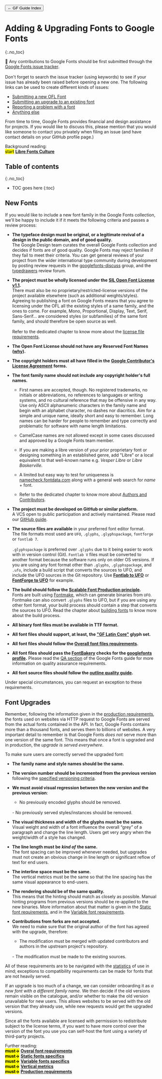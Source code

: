 <link href="style.css" rel="stylesheet">

<a href="./index"><button class="button button-i">&larr; GF Guide Index</button></a>

# Adding & Upgrading Fonts to Google Fonts
{:.no_toc}

<div class="callout">

🐸  Any contributions to Google Fonts should be first submitted through the <a href="https://github.com/google/fonts/issues">Google Fonts issue tracker</a>.
<br><br>
Don't forget to search the issue tracker (using keywords) to see if your issue has already been raised before opening a new one. The following links can be used to create different kinds of issues:

<ul>
    <li><a href="https://github.com/google/fonts/issues/new?assignees=&labels=II+New+Font%2C+%3E+Submission&template=1_add-font.md&title=Add+%5BFont+Name%5D">Submitting a new OFL Font</a></li>
    <li><a href="https://github.com/google/fonts/issues/new?assignees=&labels=II+Font+Upgrade&template=2_update-font.md&title=Update+%5BFont+Name%5D">Submitting an upgrade to an existing font</a></li>
    <li><a href="https://github.com/google/fonts/issues/new?assignees=&labels=II+Font+Bug&template=3_font-bug.md&title=">Reporting a problem with a font</a></li>
    <li><a href="https://github.com/google/fonts/issues/new?assignees=&labels=II+API+%2F+Website+%2F+Platform%2C+II+Tools+%2F+workflow+%2F+repo&template=4_anything-else.md&title=">Anything else</a></li>
</ul>

From time to time, Google Fonts provides financial and design assistance for projects. If you would like to discuss this, please mention that you would like someone to contact you privately when filing an issue (and have contact details on your GitHub profile page.)

</div>

<div class="context-reading">
    Background reading:<br>
     <mark class="blue">start</mark> <a href="./culture" style="font-weight:bold">Libre Fonts Culture</a>
</div>

## Table of contents
{:.no_toc}
* TOC goes here
{:toc}

## New Fonts

If you would like to include a new font family in the Google Fonts collection, we'll be happy to include it if it meets the following criteria and passes a review process:

- **The typeface design must be original, or a legitimate revival of a design in the public domain, and of good quality.**
    <br>
    The Google Design team curates the overall Google Fonts collection and decides if fonts are of good quality. Google Fonts may reject families if they fail to meet their criteria. You can get general reviews of your project from the wider international type community during development by posting review requests in the [googlefonts-discuss](https://groups.google.com/forum/#!forum/googlefonts-discuss) group, and the [typedrawers](http://typedrawers.com/categories/critiques%E2%80%94type-design) review forum.
    
- **The project must be wholly licensed under the** **[SIL Open Font License v1.1](http://scripts.sil.org/OFL).**
    <br>
    There must also be no proprietary/restricted-license versions of the project available elsewhere (such as additional weights/styles). Agreeing to publishing a font on Google Fonts means that you agree to licensing under the OFL all the existing styles of a same family, and the ones to come. For example, Mono, Proportional, Display, Text, Serif, Sans-Serif… are considered styles (or subfamilies) of the same font family, and should therefore be open source as well.
    <br>
    <br>
    Refer to the dedicated chapter to know more about the [license file requirements](license-file.md).
    
- **The Open Font License should not have any Reserved Font Names ([why](https://github.com/simoncozens/silson/issues/1)).**
  
- **The copyright holders must all have filled in the** **[Google Contributor's License Agreement](https://cla.developers.google.com/)** **forms.**
 
- **The font family name should not include any copyright holder's full names.**

    - First names are accepted, though. No registered trademarks, no initials or abbreviations, no references to languages or writing systems, and no cultural reference that may be offensive in any way. Use only ASCII alphanumeric characters in the family name and begin with an alphabet character, no dashes nor diacritics. Aim for a simple and unique name, ideally short and easy to remember. Long names can be harder for people to remember and type correctly and problematic for software with name length limitations.
    
    - CamelCase names are not allowed except in some cases discussed and approved by a Google Fonts team member.
    
    - If you are making a libre version of your prior proprietary font or designing something in an established genre, add "Libre" or a local equivalent to that well-known name e.g. *Vesper Libre* or *Libre Baskerville.*
    
    - A limited but easy way to test for uniqueness is [namecheck.fontdata.com](https://namecheck.fontdata.com/) along with a general web search for *name* + font.
    
    - Refer to the dedicated chapter to know more about [Authors and Contributors](authors.md).
    
-   **The project must be developed on GitHub or similar platform.**
    <br>
    A VCS open to public participation and actively maintained. Please read our [GitHub guide](hosting.md).
    
-   **The source files are available** in your preferred font editor format.
    <br>
    The file formats most used are `UFO`, `.glyphs`, `.glyphspackage`, `fontforge` or `fontlab 7`.
    <br><br>`.glyphspackage` is preferred over `.glyphs` due to it being easier to work with in version control (Git). `Fontlab V` files must be converted to another format because the software runs only on older OS versions. If you are using any font format other than `.glyphs`, `.glyphspackage`, and `.ufo`, include a build script that converts the sources to UFO, and include the UFO sources in the Git repository. Use **[Fontlab to UFO](https://pypi.org/project/vfb2ufo3/)** or **[FontForge to UFO](https://github.com/fontforge/sfd2ufo)** for example.

-   **The build should follow the [Scalable Font Production principle](production.md).**
    <br>
    Fonts are built using [Fontmake](https://github.com/googlefonts/fontmake), which can generate binaries from `UFO`. Fontmake can also convert `.glyphs` files to UFO, but if you are using any other font format, your build process should contain a step that converts the sources to UFO. Read the chapter about [building fonts](build.md) to know more about the build process.

-   **All binary font files must be available in TTF format.**
 
-   **All font files should support, at least, the ["GF Latin Core"](https://github.com/googlefonts/glyphsets/tree/main/GF_glyphsets/Latin) glyph set.**

-   **All font files should follow the [Overall font files requirements](requirements.md).**

-   **All font files should pass the [FontBakery](https://github.com/googlefonts/fontbakery) checks for the [googlefonts profile](https://font-bakery.readthedocs.io/en/stable/fontbakery/profiles/googlefonts.html).** Please read the [QA section](qa.md) of the Google Fonts guide for more information on quality assurance requirements.

-   **All font source files should follow the [outline quality guide](outlines.md).**

Under special circumstances, you can request an exception to these requirements.

## Font Upgrades

Remember, following the information given in the [production requirements](production.md), the fonts used on websites via HTTP request to Google Fonts are served from the actual fonts contained in the API. In fact, Google Fonts contains more than a thousand fonts, and serves them to billions of websites. A very important detail to remember is that Google Fonts *does not* serve more than one version of the same font. This means that once a font is upgraded and in production, the *upgrade is served everywhere*.

To make sure users are correctly served the upgraded font:

-   **The family name and style names should be the same.**

-   **The version number should be incremented from the previous version** following the [specified versioning criteria](requirements.md).

-   **We must avoid visual regression between the new version and the previous version**:
    -   No previously encoded glyphs should be removed.
    <br>
    -   No previously served styles/instances should be removed.

-   **The visual thickness and width of the glyphs must be the same.**
    <br>
    Visual weight and width of a font influence the overall “grey” of a paragraph and change the line length. Users get very angry when the weight/width of a style has changed.
        
-   **The line length must be** ***kind of*** **the same.**
    <br>
    The font spacing can be improved whenever needed, but upgrades must not create an obvious change in line length or significant reflow of text for end users.
    
-   **The interline space must be the same.**
    <br>
    The vertical metrics must be the same so that the line spacing has the same visual appearance to end-users.
    
-   **The rendering should be of the same quality.**
    <br>
    This means that the hinting should match as closely as possible. Manual hinting programs from previous versions should be re-applied to the new binaries. More information about that matter is given in the [Static font requirements](statics.md), and in the [Variable font requirements](variable.md).
    
-   **Contributions from forks are not accepted.**
    <br>
    We need to make sure that the original author of the font has agreed with the upgrade, therefore:

    -   The modification must be merged with updated contributors and authors in the upstream project's repository.
    <br>
    -   The modification must be made to the existing sources.

All of these requirements are to be navigated with the [statistics](https://fonts.google.com/fonts/stats?key=WebFonts2010) of use in mind; exceptions to compatibility requirements can be made for fonts that are not heavily served.

If an upgrade is too much of a change, we can consider onboarding it as *a new font with a different family name.* We then decide if the old versions remain visible on the catalogue, and/or whether to make the old version unavailable for new users. This allows websites to be served with the old version that they already use, while new requests would get the upgraded versions.

Since all the fonts available are licensed with permission to redistribute subject to the license terms, if you want to have more control over the version of the font you use you can self-host the font using a variety of third-party projects.

<!-- ## Designer Profile

Each credited entity on Google Fonts should have a registered profile in [google/fonts/catalog/designers](https://github.com/google/fonts/tree/main/catalog/designers). This profile appears in the [about](https://fonts.google.com/specimen/Praise?sort=date#about) section of the specimen page.

You can request the addition or modification of your name, bio, and image using **[this form](https://docs.google.com/forms/d/e/1FAIpQLSeMwHN8J213ZaxHrr5lHCrX56HY_NjGrWB8o604g98YxuMrdA/viewform)**.

You can find more about the technical aspect of adding a profile to google/fonts repo by reading the [Designer Profile chapter](profile.md). -->


<div class="next-reading">
    Further reading:<br>
    <mark class="green"><b>must&rarr;</b></mark> <a href="./requirements" style="font-weight:bold">Overal font requirements</a>
    <br>
    <mark class="green"><b>must&rarr;</b></mark> <a href="./static" style="font-weight:bold">Static fonts specifics</a>
    <br>
    <mark class="green"><b>must&rarr;</b></mark> <a href="./variable" style="font-weight:bold">Variable fonts specifics</a>
    <br>
    <mark class="green"><b>must&rarr;</b></mark> <a href="./metrics" style="font-weight:bold">Vertical metrics</a>
    <br>
    <mark class="green"><b>must&rarr;</b></mark> <a href="./production" style="font-weight:bold">Production requirements</a>
</div>
